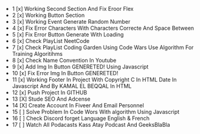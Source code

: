 - 1 [x] Working Second Section And Fix Eroor Flex
- 2 [x] Working Button Section
- 3 [x] Working Event Generate Random Number
- 4 [x] Fix Error Characters With Characters Correcte And Space Between
- 5 [x] Fix Error Button Generate With Loading
- 6 [x] Check PlayList NeetCode
- 7 [x] Check PlayList Coding Garden Using Code Wars Use Algorithm For Training Algoritihms
- 8 [x] Check Name Convention In Youtube
- 9 [x] Add Img In Button GENERETED! Using Javascript
- 10 [x] Fix Error Img In Button GENERETED!
- 11 [x] Working Footer In Project With Copyright C In HTML Date In Javascript And By KAMAL EL BEQQAL In HTML
- 12 [x] Push Project In GITHUB
- 13 [X] Stude SEO And Adcense
- 14 [X] Create Account In Fiveer And Email Personnel
- 15 [ ] Solve Problem In Code Wors With algorithm Using Javascript
- 16 [ ] Check Discord forget Language English & French
- 17 [ ] Watch All Podacasts Kass Atay Podcast And GeeksBlaBla

